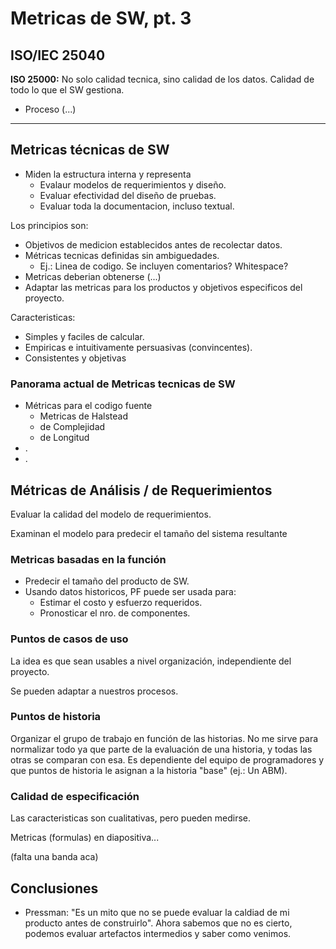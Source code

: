 # Metricas de SW, pt. 3

## ISO/IEC 25040

**ISO 25000:** No solo calidad tecnica, sino calidad de los datos. Calidad de todo lo que el SW gestiona.

+ Proceso (...)

---

## Metricas técnicas de SW

+ Miden la estructura interna y representa
  + Evalaur modelos de requerimientos y diseño.
  + Evaluar efectividad del diseño de pruebas.
  + Evaluar toda la documentacion, incluso textual.

Los principios son:

+ Objetivos de medicion establecidos antes de recolectar datos.
+ Métricas tecnicas definidas sin ambiguedades.
  + Ej.: Linea de codigo. Se incluyen comentarios? Whitespace?
+ Metricas deberian obtenerse (...)
+ Adaptar las metricas para los productos y objetivos especificos del proyecto.

Caracteristicas:

+ Simples y faciles de calcular.
+ Empiricas e intuitivamente persuasivas (convincentes).
+ Consistentes y objetivas

### Panorama actual de Metricas tecnicas de SW

+ Métricas para el codigo fuente
  + Metricas de Halstead
  + de Complejidad
  + de Longitud
+ .
+ .

## Métricas de Análisis / de Requerimientos

Evaluar la calidad del modelo de requerimientos.

Examinan el modelo para predecir el tamaño del sistema resultante

### Metricas basadas en la función

+ Predecir el tamaño del producto de SW.
+ Usando datos historicos, PF puede ser usada para:
  + Estimar el costo y esfuerzo requeridos.
  + Pronosticar el nro. de componentes.

### Puntos de casos de uso

La idea es que sean usables a nivel organización, independiente del proyecto.

Se pueden adaptar a nuestros procesos.

### Puntos de historia

Organizar el grupo de trabajo en función de las historias. No me sirve para normalizar todo ya que parte de la evaluación de una historia, y todas las otras se comparan con esa. Es dependiente del equipo de programadores y que puntos de historia le asignan a la historia "base" (ej.: Un ABM).

### Calidad de especificación

Las caracteristicas son cualitativas, pero pueden medirse.

Metricas (formulas) en diapositiva...

(falta una banda aca)

## Conclusiones

+ Pressman: "Es un mito que no se puede evaluar la caldiad de mi producto antes de construirlo". Ahora sabemos que no es cierto, podemos evaluar artefactos intermedios y saber como venimos.

